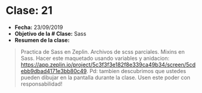 # Clase: 21
* **Fecha:** 23/09/2019
* **Objetivo de la # Clase:** Sass
* **Resumen de la clase:**
> Practica de Sass en Zeplin. Archivos de scss parciales. Mixins en Sass. Hacer este maquetado usando variables y anidacion: https://app.zeplin.io/project/5c3f3f3e182f8e339ca49b34/screen/5cdebb9dbad4171e3bb80c49. Pd: tambien descubrimos que ustedes pueden dibujar en la pantalla durante la clase. Usen este poder con responsabilidad!